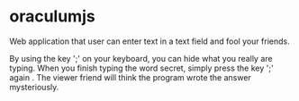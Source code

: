 # oraculumjs
Web application that user can enter text in a text field and fool your friends.

By using the key ';' on your keyboard, you can hide what you really are typing. When you finish typing the word secret, simply press the key ';' again . The viewer friend will think the program wrote the answer mysteriously.
